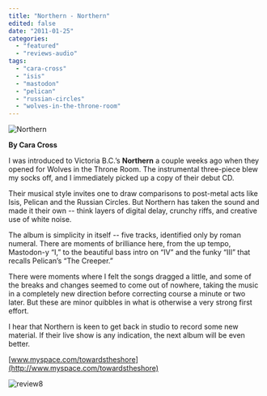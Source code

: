 ```yaml
---
title: "Northern - Northern"
edited: false
date: "2011-01-25"
categories:
  - "featured"
  - "reviews-audio"
tags:
  - "cara-cross"
  - "isis"
  - "mastodon"
  - "pelican"
  - "russian-circles"
  - "wolves-in-the-throne-room"
---
```


![](http://www.hellbound.ca/wp-content/uploads/2011/01/Northern_front-cover.jpg "Northern")

**By Cara Cross**

I was introduced to Victoria B.C.’s **Northern** a couple weeks ago when they opened for Wolves in the Throne Room. The instrumental three-piece blew my socks off, and I immediately picked up a copy of their debut CD.

Their musical style invites one to draw comparisons to post-metal acts like Isis, Pelican and the Russian Circles. But Northern has taken the sound and made it their own -- think layers of digital delay, crunchy riffs, and creative use of white noise.

The album is simplicity in itself -- five tracks, identified only by roman numeral. There are moments of brilliance here, from the up tempo, Mastodon-y “I,” to the beautiful bass intro on “IV” and the funky “III” that recalls Pelican’s “The Creeper.”

There were moments where I felt the songs dragged a little, and some of the breaks and changes seemed to come out of nowhere, taking the music in a completely new direction before correcting course a minute or two later. But these are minor quibbles in what is otherwise a very strong first effort.

I hear that Northern is keen to get back in studio to record some new material. If their live show is any indication, the next album will be even better.

[www.myspace.com/towardstheshore](http://www.myspace.com/towardstheshore)

![](http://www.hellbound.ca/wp-content/uploads/2009/07/review8.png "review8")
